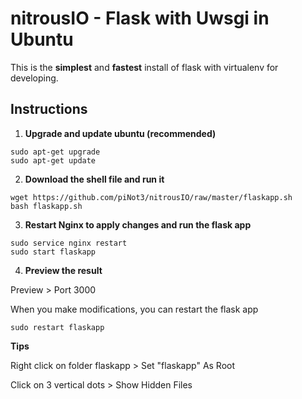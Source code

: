 # nitrousIO - Flask with Uwsgi in Ubuntu

This is the **simplest** and **fastest** install of flask with virtualenv for developing.

## Instructions

1. **Upgrade and update ubuntu (recommended)**

  ```
  sudo apt-get upgrade
  sudo apt-get update
  ```

2. **Download the shell file and run it**

  ```
  wget https://github.com/piNot3/nitrousIO/raw/master/flaskapp.sh
  bash flaskapp.sh
  ```

3. **Restart Nginx to apply changes and run the flask app**

  ```
  sudo service nginx restart
  sudo start flaskapp
  ```

4. **Preview the result**

  Preview > Port 3000

When you make modifications, you can restart the flask app

  ```
  sudo restart flaskapp
  ```

**Tips**

  Right click on folder flaskapp > Set "flaskapp" As Root
  
  Click on 3 vertical dots > Show Hidden Files

